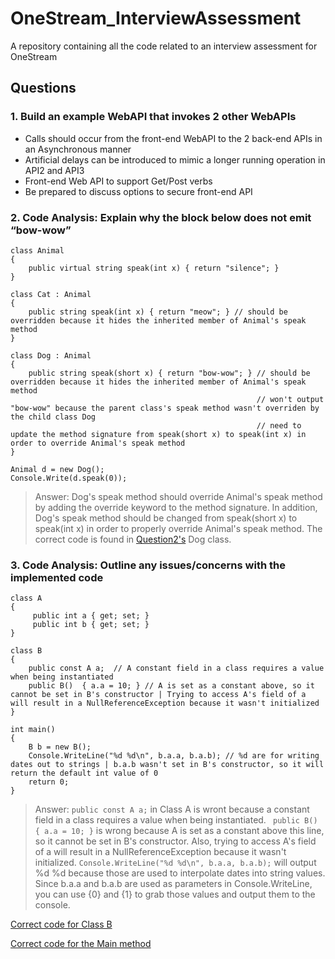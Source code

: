 # OneStream_InterviewAssessment
A repository containing all the code related to an interview assessment for OneStream

## Questions
### 1. Build an example WebAPI that invokes 2 other WebAPIs 
- Calls should occur from the front-end WebAPI to the 2 back-end APIs in an Asynchronous manner
- Artificial delays can be introduced to mimic a longer running operation in API2 and API3
- Front-end Web API to support Get/Post verbs
- Be prepared to discuss options to secure front-end API 
### 2. Code Analysis: Explain why the block below does not emit “bow-wow”
```
class Animal
{
    public virtual string speak(int x) { return "silence"; }
}

class Cat : Animal
{
    public string speak(int x) { return "meow"; } // should be overridden because it hides the inherited member of Animal's speak method
}

class Dog : Animal
{
    public string speak(short x) { return "bow-wow"; } // should be overridden because it hides the inherited member of Animal's speak method 
                                                       // won't output "bow-wow" because the parent class's speak method wasn't overriden by the child class Dog
                                                       // need to update the method signature from speak(short x) to speak(int x) in order to override Animal's speak method
}

Animal d = new Dog(); 
Console.Write(d.speak(0)); 
```
> Answer: Dog's speak method should override Animal's speak method by adding the override keyword to the method signature. In addition, Dog's speak method should be changed from speak(short x) to speak(int x) in order to properly override Animal's speak method. The correct code is found in [Question2's](Question2/Dog.cs) Dog class.
### 3. Code Analysis: Outline any issues/concerns with the implemented code
```
class A
{
     public int a { get; set; }
     public int b { get; set; }
}

class B
{
    public const A a;  // A constant field in a class requires a value when being instantiated
    public B()  { a.a = 10; } // A is set as a constant above, so it cannot be set in B's constructor | Trying to access A's field of a will result in a NullReferenceException because it wasn't initialized
}

int main()
{
    B b = new B();
    Console.WriteLine("%d %d\n", b.a.a, b.a.b); // %d are for writing dates out to strings | b.a.b wasn't set in B's constructor, so it will return the default int value of 0
    return 0;
}
```
> Answer: `public const A a;` in Class A is wront because a constant field in a class requires a value when being instantiated. 
` public B()  { a.a = 10; }` is wrong because A is set as a constant above this line, so it cannot be set in B's constructor. Also, trying to access A's field of a will result in a NullReferenceException because it wasn't initialized.
`Console.WriteLine("%d %d\n", b.a.a, b.a.b);` will output %d %d because those are used to interpolate dates into string values. Since b.a.a and b.a.b are used as parameters in Console.WriteLine, you can use {0} and {1} to grab those values and output them to the console.

[Correct code for Class B](Question3/B.cs) 

[Correct code for the Main method](Question3/Program.cs)